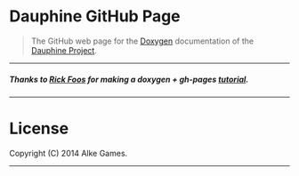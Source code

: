# Dauphine GitHub Page

> The GitHub web page for the [Doxygen] documentation of the [Dauphine Project].

--------

##### Thanks to [Rick Foos] for making a doxygen + gh-pages [tutorial].

---


License
=======

Copyright (C) 2014 Alke Games.

---

[Rick Foos]:https://github.com/rickfoosusa
[tutorial]:http://rickfoosusa.blogspot.com.br/2011/10/howto-use-doxygen-with-github.html
[Dauphine Project]:https://github.com/Alke-Games/Dauphine
[Doxygen]:http://www.doxygen.org
